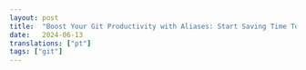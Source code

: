 ```yaml
---
layout: post
title:  "Boost Your Git Productivity with Aliases: Start Saving Time Today!"
date:   2024-06-13
translations: ["pt"]
tags: ["git"]
---
```

